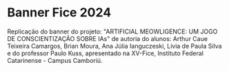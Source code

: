# Banner Fice 2024
Replicação do banner do projeto: "ARTIFICIAL MEOWLIGENCE: UM JOGO DE CONSCIENTIZAÇÃO SOBRE IAs" de autoria do alunos: Arthur Caue Teixeira Camargos, Brian Moura, Ana Júlia Ianguczeski, Lívia de Paula Silva e do professor Paulo Kuss, apresentado na XV-Fice, Instituto Federal Catarinense - Campus Camboriú.
